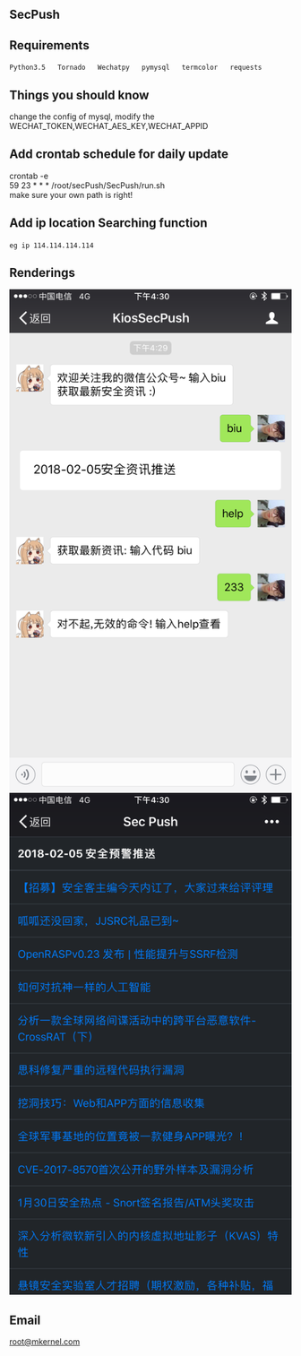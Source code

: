 ## SecPush
## Requirements
`
Python3.5  
Tornado  
Wechatpy  
pymysql  
termcolor  
requests  
`
## Things you should know
change the config of mysql, modify the WECHAT_TOKEN,WECHAT_AES_KEY,WECHAT_APPID

## Add crontab schedule for daily update
crontab -e  
59 23 * * * /root/secPush/SecPush/run.sh  
make sure your own path is right!  

## Add ip location Searching function
`
eg ip 114.114.114.114
`
## Renderings
![](https://raw.githubusercontent.com/3lackrush/secPush/master/images/IMG_0503.PNG)
![](https://raw.githubusercontent.com/3lackrush/secPush/master/images/IMG_0504.PNG)

## Email
root@mkernel.com
